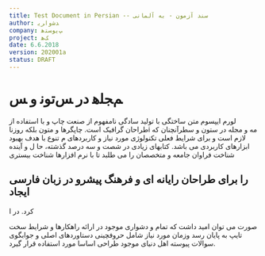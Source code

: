 ```yaml
---
title: Test Document in Persian -- سند آزمون - به آلمانی
author: ﺪﺷﻭﺍﺮﯾ
company: ﭗﯾﻮﺴﺘﻫ
project: ﮏﻫ
date: 6.6.2018
version: 202001a
status: DRAFT
---
```


# ﻢﺠﻠﻫ ﺩﺭ ﺲﺗﻮﻧ ﻭ ﺲ

لورم ایپسوم متن ساختگی با تولید سادگی نامفهوم از صنعت چاپ و با استفاده از طراحان گرافیک است. چاپگرها و متون بلکه روزناi
مه و مجله در ستون و سطرآنچنان که لازم است و برای شرایط فعلی تکنولوژی مورد نیاز و کاربردهای م
تنوع با هدف بهبود ابزارهای کاربردی می باشد. کتابهای زیادی در شصت و سه درصد گذشته، حا
ل و آینده شناخت فراوان جامعه و متخصصان را می طلبد تا با نرم افزارها شناخت بیستری

##  را برای طراحان رایانه ای و فرهنگ پیشرو در زبان فارسی ایجاد

کرد. در ا

 صورت می توان امید داشت که تمام و دشواری موجود در ارائه راهکارها و شرایط سخت تایپ به پایان رسد وزمان مورد نیاز شامل حروفچینی دستاوردهای اصلی و جوابگوی سوالات پیوسته اهل دنیای موجود طراحی اساسا مورد استفاده قرار گیرد.
